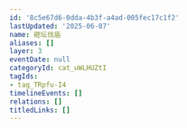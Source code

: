 ```yaml
---
id: '8c5e67d6-0dda-4b3f-a4ad-005fec17c1f2'
lastUpdated: '2025-06-07'
name: 砸坛伐庙
aliases: []
layer: 3
eventDate: null
categoryId: cat_uWLHUZtI
tagIds:
- tag_TRpfu-I4
timelineEvents: []
relations: []
titledLinks: []
---
```


